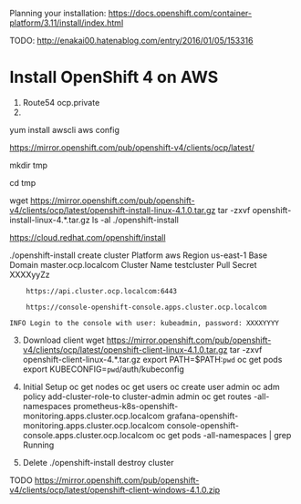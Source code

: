 
Planning your installation: https://docs.openshift.com/container-platform/3.11/install/index.html


TODO: http://enakai00.hatenablog.com/entry/2016/01/05/153316



# Install OpenShift 4 on AWS

1. Route54
	ocp.private
2. 
yum install awscli
aws config

https://mirror.openshift.com/pub/openshift-v4/clients/ocp/latest/

mkdir tmp

cd tmp

wget https://mirror.openshift.com/pub/openshift-v4/clients/ocp/latest/openshift-install-linux-4.1.0.tar.gz
tar -zxvf openshift-install-linux-4.*.tar.gz
ls -al
./openshift-install

https://cloud.redhat.com/openshift/install

./openshift-install create cluster
	Platform	aws
	Region		us-east-1
	Base Domain	master.ocp.localcom
	Cluster Name	testcluster
	Pull Secret		XXXXyyZz

		https://api.cluster.ocp.localcom:6443

		https://console-openshift-console.apps.cluster.ocp.localcom

	INFO Login to the console with user: kubeadmin, password: XXXXYYYY

3. Download client
   wget https://mirror.openshift.com/pub/openshift-v4/clients/ocp/latest/openshift-client-linux-4.1.0.tar.gz
   tar -zxvf openshift-client-linux-4.*.tar.gz
   export PATH=$PATH:`pwd`
   oc get pods
   export KUBECONFIG=`pwd`/auth/kubeconfig

4. Initial Setup
   oc get nodes
   oc get users
   oc create user admin
   oc adm policy add-cluster-role-to cluster-admin admin
   oc get routes -all-namespaces
   	prometheus-k8s-openshift-monitoring.apps.cluster.ocp.localcom
   	grafana-openshift-monitoring.apps.cluster.ocp.localcom
   	console-openshift-console.apps.cluster.ocp.localcom
   oc get pods -all-namespaces | grep Running
5. Delete
   ./openshift-install destroy cluster

TODO
https://mirror.openshift.com/pub/openshift-v4/clients/ocp/latest/openshift-client-windows-4.1.0.zip
